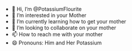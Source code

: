 - 👋 Hi, I’m @PotassiumFlourite
- 👀 I’m interested in your Mother
- 🌱 I’m currently learning how to get your mother
- 💞️ I’m looking to collaborate on your mother
- 📫 How to reach me with your mother
- 😄 Pronouns: Him and Her
  Potassium

<!---
PotassiumFlourite/PotassiumFlourite is a ✨ special ✨ repository because its `README.md` (this file) appears on your GitHub profile.
You can click the Preview link to take a look at your changes.
--->
